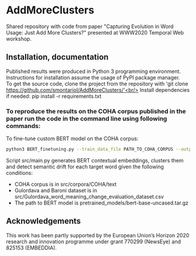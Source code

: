 # AddMoreClusters #
Shared repository with code from paper "Capturing Evolution in Word Usage: Just Add More Clusters?" presented at WWW2020 Temporal Web workshop.

## Installation, documentation ##

Published results were produced in Python 3 programming environment. Instructions for installation assume the usage of PyPI package manager.<br/>
To get the source code, clone the project from the repository with 'git clone https://github.com/smontariol/AddMoreClusters/'<br/>
Install dependencies if needed: pip install -r requirements.txt

### To reproduce the results on the COHA corpus published in the paper run the code in the command line using following commands: ###

To fine-tune custom BERT model on the COHA corpus:<br/>
```bash
python3 BERT_finetuning.py --train_data_file PATH_TO_COHA_CORPUS --output_dir PATH_TO_SAVED_MODEL --model_type bert --mlm --do_train --num_train_epochs 5 --per_gpu_train_batch_size 8 --model_name_or_path bert-base-uncased
```


Script src/main.py generates BERT contextual embeddings, clusters them and detect semantic drift for each target word given the following conditions:
 - COHA corpus is in src/corpora/COHA/text
 - Gulordava and Baroni dataset is in src/Gulordava_word_meaning_change_evaluation_dataset.csv
 - The path to BERT model is pretrained_models/bert-base-uncased.tar.gz

## Acknowledgements
This work has been partly supported by the European Union’s Horizon 2020 research and innovation programme under grant 770299 (NewsEye) and 825153 (EMBEDDIA).


